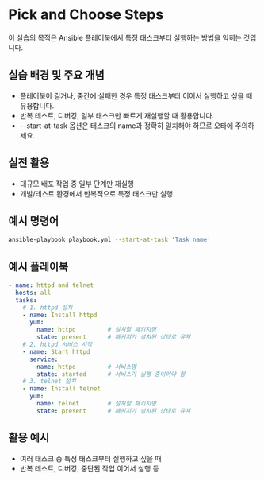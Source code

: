 # Pick and Choose Steps

이 실습의 목적은 Ansible 플레이북에서 특정 태스크부터 실행하는 방법을 익히는 것입니다.

## 실습 배경 및 주요 개념
- 플레이북이 길거나, 중간에 실패한 경우 특정 태스크부터 이어서 실행하고 싶을 때 유용합니다.
- 반복 테스트, 디버깅, 일부 태스크만 빠르게 재실행할 때 활용합니다.
- --start-at-task 옵션은 태스크의 name과 정확히 일치해야 하므로 오타에 주의하세요.

## 실전 활용
- 대규모 배포 작업 중 일부 단계만 재실행
- 개발/테스트 환경에서 반복적으로 특정 태스크만 실행

## 예시 명령어
```bash
ansible-playbook playbook.yml --start-at-task 'Task name'
```

## 예시 플레이북
```yaml
- name: httpd and telnet
  hosts: all
  tasks:
    # 1. httpd 설치
    - name: Install httpd
      yum:
        name: httpd         # 설치할 패키지명
        state: present      # 패키지가 설치된 상태로 유지
    # 2. httpd 서비스 시작
    - name: Start httpd
      service:
        name: httpd         # 서비스명
        state: started      # 서비스가 실행 중이어야 함
    # 3. telnet 설치
    - name: Install telnet
      yum:
        name: telnet        # 설치할 패키지명
        state: present      # 패키지가 설치된 상태로 유지
```

## 활용 예시
- 여러 태스크 중 특정 태스크부터 실행하고 싶을 때
- 반복 테스트, 디버깅, 중단된 작업 이어서 실행 등 